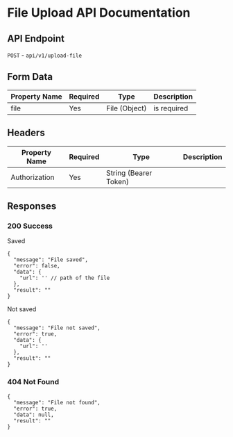 # File Upload API Documentation

## API Endpoint
`POST` - `api/v1/upload-file`

## Form Data
| Property Name | Required | Type             | Description               |
|---------------|----------|------------------|---------------------------|
| file          | Yes      | File (Object)    | is required               |

## Headers
| Property Name | Required | Type                  | Description         |
|---------------|----------|-----------------------|---------------------|
| Authorization | Yes      | String (Bearer Token) |                     |

## Responses

### 200 Success
Saved
```json5
{
  "message": "File saved",
  "error": false,
  "data": {
    "url": '' // path of the file
  },
  "result": ""
}
```
Not saved
```json5
{
  "message": "File not saved",
  "error": true,
  "data": {
    "url": ''
  },
  "result": ""
}
```

### 404 Not Found
```json5
{
  "message": "File not found",
  "error": true,
  "data": null,
  "result": ""
}
```
